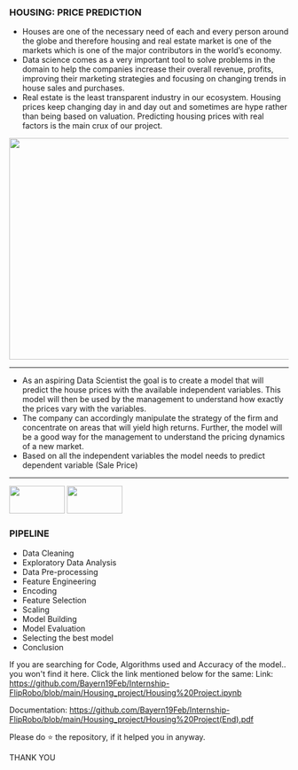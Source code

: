 ### HOUSING: PRICE PREDICTION

* Houses are one of the necessary need of each and every person around
the globe and therefore housing and real estate market is one of the
markets which is one of the major contributors in the world’s
economy.
* Data science comes as a very important tool to solve problems in the
domain to help the companies increase their overall revenue, profits,
improving their marketing strategies and focusing on changing trends
in house sales and purchases.
* Real estate is the least transparent industry in our ecosystem. Housing
prices keep changing day in and day out and sometimes are hype
rather than being based on valuation. Predicting housing prices with
real factors is the main crux of our project.

<img src="https://user-images.githubusercontent.com/65072142/138440107-b4558a10-0020-44ab-93e4-49366849aae9.png" width="790" height="400">

---------------------------------------------------------------------------------------------------------------------------------------------------------------------------

* As an aspiring Data Scientist the goal is to create a model that will
predict the house prices with the available independent variables.
This model will then be used by the management to understand how
exactly the prices vary with the variables.
* The company can accordingly manipulate the strategy of the firm and
concentrate on areas that will yield high returns. Further, the model
will be a good way for the management to understand the pricing
dynamics of a new market.
* Based on all the independent variables the model needs to predict
dependent variable (Sale Price)

---------------------------------------------------------------------------------------------------------------------------------------------------------------------------

<img src="https://user-images.githubusercontent.com/65072142/138442338-4129d352-dda2-46bd-b1ef-b074b7a115f4.png" width="100" height="50">
<img src="https://user-images.githubusercontent.com/65072142/138442499-41714fa0-593d-441d-b169-5af57db7e725.png" width="100" height="50">


### PIPELINE

* Data Cleaning
* Exploratory Data Analysis
* Data Pre-processing
* Feature Engineering
* Encoding
* Feature Selection
* Scaling
* Model Building
* Model Evaluation
* Selecting the best model
* Conclusion

If you are searching for Code, Algorithms used and Accuracy of the model.. you won't find it here. Click the link mentioned below for the same:
Link: https://github.com/Bayern19Feb/Internship-FlipRobo/blob/main/Housing_project/Housing%20Project.ipynb

Documentation: https://github.com/Bayern19Feb/Internship-FlipRobo/blob/main/Housing_project/Housing%20Project(End).pdf

Please do ⭐ the repository, if it helped you in anyway.

THANK YOU

